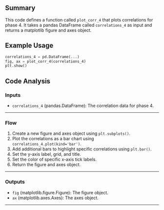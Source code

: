 ## Summary
This code defines a function called `plot_corr_4` that plots correlations for phase 4. It takes a pandas DataFrame called `correlations_4` as input and returns a matplotlib figure and axes object.

## Example Usage
```python
correlations_4 = pd.DataFrame(...)
fig, ax = plot_corr_4(correlations_4)
plt.show()
```

## Code Analysis
### Inputs
- `correlations_4` (pandas.DataFrame): The correlation data for phase 4.
___
### Flow
1. Create a new figure and axes object using `plt.subplots()`.
2. Plot the correlations as a bar chart using `correlations_4.plot(kind='bar')`.
3. Add additional bars to highlight specific correlations using `plt.bar()`.
4. Set the y-axis label, grid, and title.
5. Set the color of specific x-axis tick labels.
6. Return the figure and axes object.
___
### Outputs
- `fig` (matplotlib.figure.Figure): The figure object.
- `ax` (matplotlib.axes.Axes): The axes object.
___
